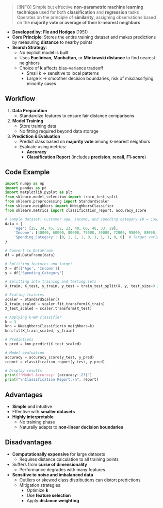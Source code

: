> [!INFO]
> Simple but effective **non-parametric machine learning technique** used for both **classification** and **regression** tasks  
> Operates on the principle of **similarity**, assigning observations based on the **majority vote or average of their k-nearest neighbors**

- **Developed by**: **Fix and Hodges** (1951)
- **Core Principle**: Stores the entire training dataset and makes predictions by measuring **distance** to nearby points
- **Search Strategy**:
	- No explicit model is built
	- Uses **Euclidean**, **Manhattan**, or **Minkowski distance** to find nearest neighbors
	- Choice of **k** affects bias-variance tradeoff
		- Small k → sensitive to local patterns
		- Large k → smoother decision boundaries, risk of misclassifying minority cases

## Workflow

1. **Data Preparation**
	- Standardize features to ensure fair distance comparisons
2. **Model Training**
	- Store training data
	- No fitting required beyond data storage
3. **Prediction & Evaluation**
	- Predict class based on **majority vote** among k-nearest neighbors
	- Evaluate using metrics:
		- **Accuracy**
		- **Classification Report** (includes **precision**, **recall**, **F1-score**)

## Code Example

```python
import numpy as np
import pandas as pd
import matplotlib.pyplot as plt
from sklearn.model_selection import train_test_split
from sklearn.preprocessing import StandardScaler
from sklearn.neighbors import KNeighborsClassifier
from sklearn.metrics import classification_report, accuracy_score

# Sample dataset: Customer age, income, and spending category (0 = Low, 1 = High)
data = {
    'Age': [25, 34, 45, 52, 23, 40, 60, 48, 33, 29],
    'Income': [40000, 60000, 80000, 75000, 30000, 72000, 95000, 88000, 54000, 50000],
    'Spending_Category': [0, 1, 1, 1, 0, 1, 1, 1, 0, 0]  # Target variable
}

# Convert to DataFrame
df = pd.DataFrame(data)

# Splitting features and target
X = df[['Age', 'Income']]
y = df['Spending_Category']

# Splitting into training and testing sets
X_train, X_test, y_train, y_test = train_test_split(X, y, test_size=0.3, random_state=42)

# Scaling features
scaler = StandardScaler()
X_train_scaled = scaler.fit_transform(X_train)
X_test_scaled = scaler.transform(X_test)

# Applying k-NN classifier
k = 3
knn = KNeighborsClassifier(n_neighbors=k)
knn.fit(X_train_scaled, y_train)

# Predictions
y_pred = knn.predict(X_test_scaled)

# Model evaluation
accuracy = accuracy_score(y_test, y_pred)
report = classification_report(y_test, y_pred)

# Display results
print(f"Model Accuracy: {accuracy:.2f}")
print("\nClassification Report:\n", report)
```
## Advantages

- **Simple** and intuitive
- Effective with **smaller datasets**
- **Highly interpretable**
	- No training phase
	- Naturally adapts to **non-linear decision boundaries**

## Disadvantages

- **Computationally expensive** for large datasets
	- Requires distance calculation to all training points
- Suffers from **curse of dimensionality**
	- Performance degrades with many features
- **Sensitive to noise and imbalanced data**
	- Outliers or skewed class distributions can distort predictions
	- Mitigation strategies:
		- Optimize **k**
		- Use **feature selection**
		- Apply **distance weighting**
